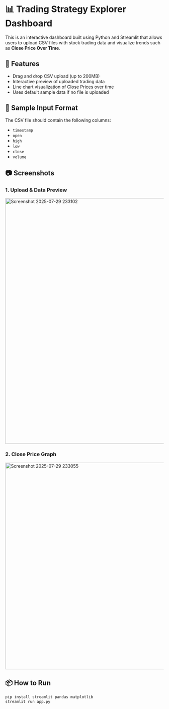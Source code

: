 # 📊 Trading Strategy Explorer Dashboard

This is an interactive dashboard built using Python and Streamlit that allows users to upload CSV files with stock trading data and visualize trends such as **Close Price Over Time**.

## 🚀 Features

- Drag and drop CSV upload (up to 200MB)
- Interactive preview of uploaded trading data
- Line chart visualization of Close Prices over time
- Uses default sample data if no file is uploaded

## 📂 Sample Input Format

The CSV file should contain the following columns:

- `timestamp`
- `open`
- `high`
- `low`
- `close`
- `volume`

## 📷 Screenshots

### 1. Upload & Data Preview

<img width="1804" height="780" alt="Screenshot 2025-07-29 233102" src="https://github.com/user-attachments/assets/695a59c4-ba55-4efb-9faf-acad406b82f6" />



### 2. Close Price Graph

<img width="1732" height="656" alt="Screenshot 2025-07-29 233055" src="https://github.com/user-attachments/assets/30ccc5d9-a5e3-4221-b1b0-43cc2646b48f" />

## 📦 How to Run

```bash
pip install streamlit pandas matplotlib
streamlit run app.py
